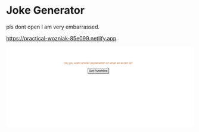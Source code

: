 # Joke Generator

pls dont open I am very embarrassed.

https://practical-wozniak-85e099.netlify.app

![Authorized view](./images/app-screenshot.png)
